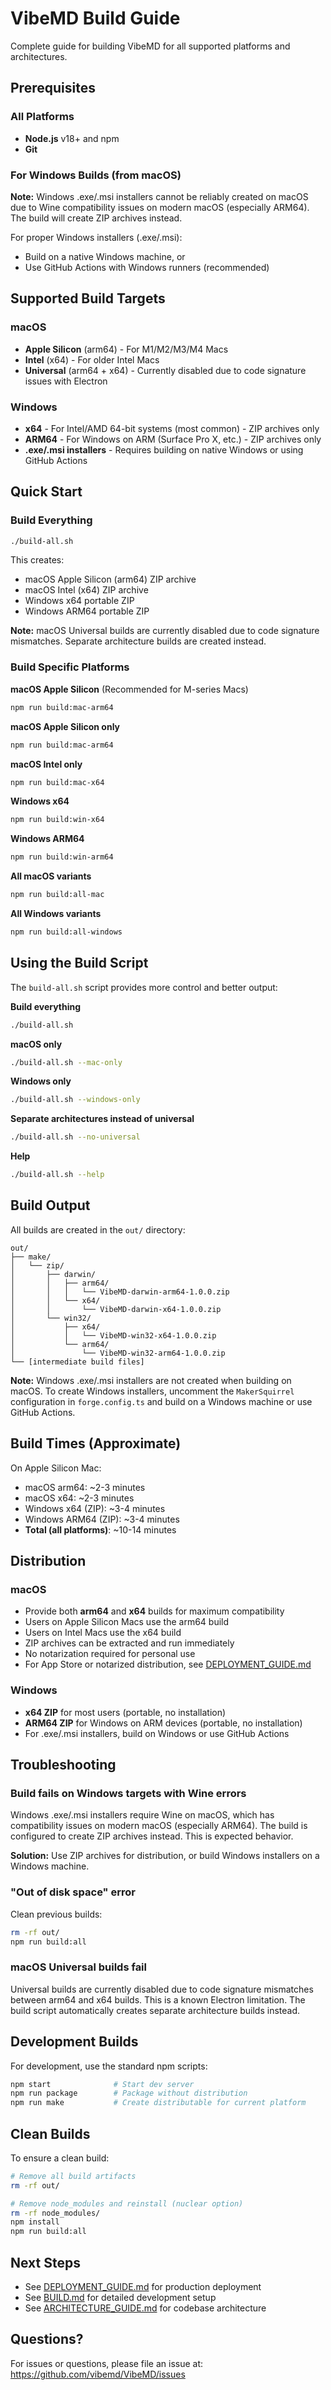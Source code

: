 # VibeMD Build Guide

Complete guide for building VibeMD for all supported platforms and architectures.

## Prerequisites

### All Platforms
- **Node.js** v18+ and npm
- **Git**

### For Windows Builds (from macOS)
**Note:** Windows .exe/.msi installers cannot be reliably created on macOS due to Wine compatibility issues on modern macOS (especially ARM64). The build will create ZIP archives instead.

For proper Windows installers (.exe/.msi):
- Build on a native Windows machine, or
- Use GitHub Actions with Windows runners (recommended)

## Supported Build Targets

### macOS
- **Apple Silicon** (arm64) - For M1/M2/M3/M4 Macs
- **Intel** (x64) - For older Intel Macs
- **Universal** (arm64 + x64) - Currently disabled due to code signature issues with Electron

### Windows
- **x64** - For Intel/AMD 64-bit systems (most common) - ZIP archives only
- **ARM64** - For Windows on ARM (Surface Pro X, etc.) - ZIP archives only
- **.exe/.msi installers** - Requires building on native Windows or using GitHub Actions

## Quick Start

### Build Everything
```bash
./build-all.sh
```

This creates:
- macOS Apple Silicon (arm64) ZIP archive
- macOS Intel (x64) ZIP archive
- Windows x64 portable ZIP
- Windows ARM64 portable ZIP

**Note:** macOS Universal builds are currently disabled due to code signature mismatches. Separate architecture builds are created instead.

### Build Specific Platforms

**macOS Apple Silicon** (Recommended for M-series Macs)
```bash
npm run build:mac-arm64
```

**macOS Apple Silicon only**
```bash
npm run build:mac-arm64
```

**macOS Intel only**
```bash
npm run build:mac-x64
```

**Windows x64**
```bash
npm run build:win-x64
```

**Windows ARM64**
```bash
npm run build:win-arm64
```

**All macOS variants**
```bash
npm run build:all-mac
```

**All Windows variants**
```bash
npm run build:all-windows
```

## Using the Build Script

The `build-all.sh` script provides more control and better output:

**Build everything**
```bash
./build-all.sh
```

**macOS only**
```bash
./build-all.sh --mac-only
```

**Windows only**
```bash
./build-all.sh --windows-only
```

**Separate architectures instead of universal**
```bash
./build-all.sh --no-universal
```

**Help**
```bash
./build-all.sh --help
```

## Build Output

All builds are created in the `out/` directory:

```
out/
├── make/
│   └── zip/
│       ├── darwin/
│       │   ├── arm64/
│       │   │   └── VibeMD-darwin-arm64-1.0.0.zip
│       │   └── x64/
│       │       └── VibeMD-darwin-x64-1.0.0.zip
│       └── win32/
│           ├── x64/
│           │   └── VibeMD-win32-x64-1.0.0.zip
│           └── arm64/
│               └── VibeMD-win32-arm64-1.0.0.zip
└── [intermediate build files]
```

**Note:** Windows .exe/.msi installers are not created when building on macOS. To create Windows installers, uncomment the `MakerSquirrel` configuration in `forge.config.ts` and build on a Windows machine or use GitHub Actions.

## Build Times (Approximate)

On Apple Silicon Mac:
- macOS arm64: ~2-3 minutes
- macOS x64: ~2-3 minutes
- Windows x64 (ZIP): ~3-4 minutes
- Windows ARM64 (ZIP): ~3-4 minutes
- **Total (all platforms)**: ~10-14 minutes

## Distribution

### macOS
- Provide both **arm64** and **x64** builds for maximum compatibility
- Users on Apple Silicon Macs use the arm64 build
- Users on Intel Macs use the x64 build
- ZIP archives can be extracted and run immediately
- No notarization required for personal use
- For App Store or notarized distribution, see [DEPLOYMENT_GUIDE.md](DEPLOYMENT_GUIDE.md)

### Windows
- **x64 ZIP** for most users (portable, no installation)
- **ARM64 ZIP** for Windows on ARM devices (portable, no installation)
- For .exe/.msi installers, build on Windows or use GitHub Actions

## Troubleshooting

### Build fails on Windows targets with Wine errors
Windows .exe/.msi installers require Wine on macOS, which has compatibility issues on modern macOS (especially ARM64). The build is configured to create ZIP archives instead. This is expected behavior.

**Solution:** Use ZIP archives for distribution, or build Windows installers on a Windows machine.

### "Out of disk space" error
Clean previous builds:
```bash
rm -rf out/
npm run build:all
```

### macOS Universal builds fail
Universal builds are currently disabled due to code signature mismatches between arm64 and x64 builds. This is a known Electron limitation. The build script automatically creates separate architecture builds instead.

## Development Builds

For development, use the standard npm scripts:

```bash
npm start              # Start dev server
npm run package        # Package without distribution
npm run make           # Create distributable for current platform
```

## Clean Builds

To ensure a clean build:

```bash
# Remove all build artifacts
rm -rf out/

# Remove node_modules and reinstall (nuclear option)
rm -rf node_modules/
npm install
npm run build:all
```

## Next Steps

- See [DEPLOYMENT_GUIDE.md](DEPLOYMENT_GUIDE.md) for production deployment
- See [BUILD.md](BUILD.md) for detailed development setup
- See [ARCHITECTURE_GUIDE.md](ARCHITECTURE_GUIDE.md) for codebase architecture

## Questions?

For issues or questions, please file an issue at:
https://github.com/vibemd/VibeMD/issues
